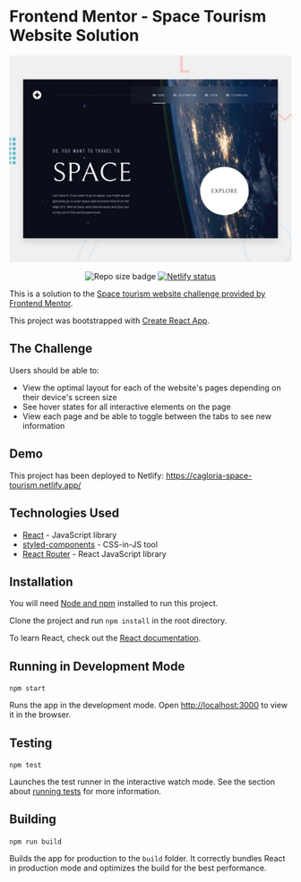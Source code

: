 # Frontend Mentor - Space Tourism Website Solution

![The home page of the space tourism website](./preview.jpg)

<p align="center">
    <img alt="Repo size badge" src="https://img.shields.io/github/repo-size/cagloria/space-tourism-website" />
    <a href="https://app.netlify.com/sites/cagloria-space-tourism/deploys"><img alt="Netlify status" src="https://api.netlify.com/api/v1/badges/9a22f7f8-126e-44b9-ab6c-3882d18228c5/deploy-status"></a>
</p>

This is a solution to the [Space tourism website challenge provided by Frontend Mentor](https://www.frontendmentor.io/challenges/space-tourism-multipage-website-gRWj1URZ3).

This project was bootstrapped with [Create React App](https://github.com/facebook/create-react-app).

## The Challenge

Users should be able to:

-   View the optimal layout for each of the website's pages depending on their device's screen size
-   See hover states for all interactive elements on the page
-   View each page and be able to toggle between the tabs to see new information

## Demo

This project has been deployed to Netlify: https://cagloria-space-tourism.netlify.app/

## Technologies Used

-   [React](https://reactjs.org/) - JavaScript library
-   [styled-components](https://styled-components.com/) - CSS-in-JS tool
-   [React Router](https://github.com/remix-run/react-router) - React JavaScript library

## Installation

You will need [Node and npm](https://nodejs.org/en/) installed to run this project.

Clone the project and run `npm install` in the root directory.

To learn React, check out the [React documentation](https://reactjs.org/).

## Running in Development Mode

`npm start`

Runs the app in the development mode. Open [http://localhost:3000](http://localhost:3000) to view it in the browser.

## Testing

`npm test`

Launches the test runner in the interactive watch mode. See the section about [running tests](https://facebook.github.io/create-react-app/docs/running-tests) for more information.

## Building

`npm run build`

Builds the app for production to the `build` folder. It correctly bundles React in production mode and optimizes the build for the best performance.
